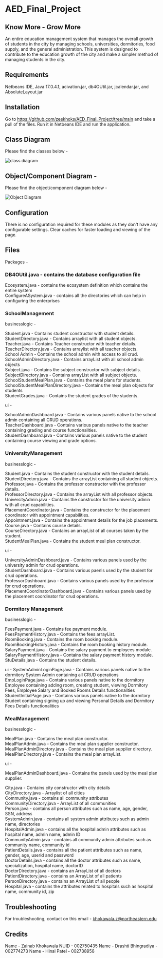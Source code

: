 # AED_Final_Project
## Know More - Grow More
An entire education management system that manages the overall growth of students in the city by managing schools, universities, dormitories, food supply, and the general administration. This system is designed to contribute to the education growth of the city and make a simpler method of managing students in the city.

## Requirements
Netbeans IDE, Java 17.0.4.1, acivation.jar, db4OUtil.jar, jcalendar.jar, and AbsoluteLayout.jar



## Installation
Go to https://github.com/zeekhoks/AED_Final_Project/tree/main and take a pull of the files. Run it in Netbeans IDE and run the application.


## Class Diagram

Please find the classes below -

![class diagram](https://user-images.githubusercontent.com/113055786/206953645-b7bd4494-76f6-4b68-8df5-9c9b1c8b633a.png)




## Object/Component Diagram -

Please find the object/component diagram below -

![Object Diagram](https://user-images.githubusercontent.com/113055786/206953621-de524abc-10f5-4cdc-be43-f68e5c9f066a.png)


## Configuration 
There is no configuration required for these modules as they don't have any configurable settings. Clear caches for faster loading and viewing of the page.

## Files

Packages -

### DB4OUtil.java - contains the database configuration file <br>

Ecosystem.java - contains the ecosystem definition which contains the entire system <br>
ConfigureASystem.java - contains all the directories which can help in configuring the enterprises <br>

### SchoolManagement

businesslogic -

Student.java - Contains student constructor with student details. <br>
StudentDirectory.java - Contains arraylist with all student objects. <br>
Teacher.java - Contains Teacher constructor with teacher details. <br>
TeacherDirectory.java - Contains arraylist with all teacher objects. <br>
School Admin - Contains the school admin with access to all crud. <br>
SchoolAdminDirectory.java - Contains arrayList with all school admin objects <br>
Subject.java - Contains the subject constructor with subject details. <br>
SubjectDirectory.java - Contains arrayList with all subject objects. <br>
SchoolStudentMealPlan.java - Contains the meal plans for students. <br>
SchoolStudentMealPlanDirectory.java - Contains the meal plan objects for students <br>
StudentGrades.java - Contains the student grades of the students. <br>

ui -

SchoolAdminDashboard.java - Contains various panels native to the school admin containing all CRUD operations. <br>
TeacherDashboard.java - Contains various panels native to the teacher containing grading and course functionalities. <br>
StudentDashboard.java - Contains various panels native to the student containing course viewing and grade options. <br>

### UniversityManagement

businesslogic - 

Student.java - Contains the student constructor with the student details. <br>
StudentDirectory.java - Contains the arrayList containing all student objects. <br>
Professor.java - Contains the professor constructor with the professor details. <br>
ProfessorDirectory.java - Contains the arrayList with all professor objects. <br>
UniversityAdmin.java - Contains the constructor for the university admin with all crud capabilities. <br>
PlacementCoordinator.java - Contains the constructor for the placement coordinator with appointment capabilities. <br>
Appointment.java - Contains the appointment details for the job placements. <br>
Course.java - Contains course details.<br>
CourseDirectory.java - Contains an arrayList of all courses taken by the student.<br>
StudentMealPlan.java - Contains the student meal plan constructor. <br>


ui - <br>

UniversityAdminDashboard.java - Contains various panels used by the university admin for crud operations. <br>
StudentDashboard.java - Contains various paenls used by the student for crud operations.<br>
ProfessorDashboard.java - Contains various panels used by the professor for crud operations. <br>
PlacementCoordinatorDashboard.java - Contains various panels used by the placement coordinator for crud operations. <br>

### Dormitory Management

businesslogic -

FeesPayment.java - Contains fee payment module. <br>
FeesPaymentHistory.java - Contains the fees arrayList. <br>
RoomBooking.java - Contains the room booking module. <br>
RoomBookingHistory.java - Contains the room booking history module. <br>
SalaryPayment.java - Contains the salary payment to employees module. <br>
SalaryPaymentHistory.java - Contains the salary payment history module. <br>
StuDetails.java - Contains the student details. <br>

ui - 
SystemAdminLoginPage.java - Contains various panels native to the dormitory System Admin containing all CRUD operations <br>
EmpLoginPage.java - Contains various panels native to the dormitory Employee containing adding room, creating student, viewing Dormitory Fees, Employee Salary and Booked Rooms Details functionalities <br>
StudentInitialPage.java - Contains various panels native to the dormitory Student containing signing up and viewing Personal Details and Dormitory Fees Details functionalities <br>

### MealManagement

businesslogic -

MealPlan.java - Contains the meal plan constructor. <br>
MealPlanAdmin.java - Contains the meal plan supplier constructor. <br>
MealPlanAdminDirectory.java - Contains the meal plan supplier directory. <br>
MealPlanDirectory.java - Contains the meal plan arrayList. <br>

ui -

MealPlanAdminDashboard.java - Contains the panels used by the meal plan supplier. <br>



City.java - Contains city constructor with city details <br>
CityDirectory.java - Arraylist of all cities <br>
Community.java - contains all community attributes <br>
CommunityDirectory.java - ArrayList of all communities <br>
Person.java - contains all person attributes such as name, age, gender, SSN, address <br>
SystemAdmin.java - contains all system admin attributes such as admin name, directories <br>
HospitalAdmin.java - contains all the hospital admin attributes such as hospital name, admin name, admin ID <br>
CommunityAdmin.java - contains all community admin attributes such as community name, community id <br>
PatientDetails.java - contains all the patient attributes such as name, gender, age, userid and password <br>
DoctorDetails.java - contains all the doctor attributes such as name, specialization, hospital name, doctorID <br>
DoctorDirectory.java - contains an ArrayList of all doctors <br>
PatientDirectory.java - contains an ArrayList of all patients <br>
PersonDirectory.java - contains an ArrayList of all people <br>
Hospital.java - contains the attributes related to hospitals such as hospital name, community id, zip <br>

## Troubleshooting
For troubleshooting, contact on this email - khokawala.z@northeastern.edu

## Credits
Name - Zainab Khokawala NUID - 002750435
Name - Drashti Bhingradiya - 002774273
Name - Hinal Patel - 002738956
